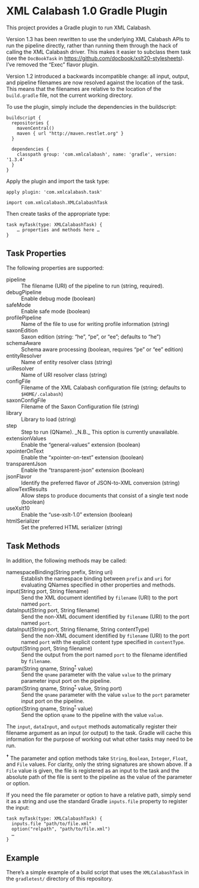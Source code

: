 # XML Calabash 1.0 Gradle Plugin

This project provides a Gradle plugin to run XML Calabash.

Version 1.3 has been rewritten to use the underlying XML Calabash APIs
to run the pipeline directly, rather than running them through the
hack of calling the XML Calabash driver. This makes it easier to
subclass them task (see the `DocBookTask` in
https://github.com/docbook/xslt20-stylesheets). I’ve removed the “Exec” flavor
plugin.

Version 1.2 introduced a backwards incompatible change: all input,
output, and pipeline filenames are now resolved against the location
of the task. This means that the filenames are relative to the
location of the `build.gradle` file, not the current working
directory.

To use the plugin, simply include the dependencies in the buildscript:

```
buildscript {
  repositories {
    mavenCentral()
    maven { url "http://maven.restlet.org" }
  }

  dependencies {
    classpath group: 'com.xmlcalabash', name: 'gradle', version: '1.3.4'
  }
}
```

Apply the plugin and import the task type:

```
apply plugin: 'com.xmlcalabash.task'

import com.xmlcalabash.XMLCalabashTask
```

Then create tasks of the appropriate type:

```
task myTask(type: XMLCalabashTask) {
    … properties and methods here …
}
```

## Task Properties

The following properties are supported:

<dl>
<dt>pipeline</dt>
<dd>The filename (URI) of the pipeline to run (string, required).</dd>
<dt>debugPipeline</dt>
<dd>Enable debug mode (boolean)</dd>
<dt>safeMode</dt>
<dd>Enable safe mode (boolean)</dd>
<dt>profilePipeline</dt>
<dd>Name of the file to use for writing profile information (string)</dd>
<dt>saxonEdition</dt>
<dd>Saxon edition (string: “he”, “pe”, or “ee”; defaults to “he”)</dd>
<dt>schemaAware</dt>
<dd>Schema aware processing (boolean, requires “pe” or “ee” edition)</dd>
<dt>entityResolver</dt>
<dd>Name of entity resolver class (string)</dd>
<dt>uriResolver</dt>
<dd>Name of URI resolver class (string)</dd>
<dt>configFile</dt>
<dd>Filename of the XML Calabash configuration file (string;
    defaults to <code>$HOME/.calabash</code>)</dd>
<dt>saxonConfigFile</dt>
<dd>Filename of the Saxon Configuration file (string)</dd>
<dt>library</dt>
<dd>Library to load (string)</dd>
<dt>step</dt>
<dd>Step to run (QName). _N.B._ This option is currently unavailable.</dd>
<dt>extensionValues</dt>
<dd>Enable the “general-values” extension (boolean)</dd>
<dt>xpointerOnText</dt>
<dd>Enable the “xpointer-on-text” extension (boolean)</dd>
<dt>transparentJson</dt>
<dd>Enable the “transparent-json” extension (boolean)</dd>
<dt>jsonFlavor</dt>
<dd>Identify the preferred flavor of JSON-to-XML conversion (string)</dd>
<dt>allowTextResults</dt>
<dd>Allow steps to produce documents that consist of a single text node (boolean)</dd>
<dt>useXslt10</dt>
<dd>Enable the “use-xslt-1.0” extension (boolean)</dd>
<dt>htmlSerializer</dt>
<dd>Set the preferred HTML serializer (string)</dd>
</dl>

## Task Methods

In addition, the following methods may be called:

<dl>
<dt>namespaceBinding(String prefix, String uri)</dt>
<dd>Establish the namespace binding between <code>prefix</code> and <code>uri</code>
for evaluating QNames specified in other properties and methods.</dd>
<dt>input(String port, String filename)</dt>
<dd>Send the XML document identified by <code>filename</code> (URI) to the port named <code>port</code>.</dd>
<dt>dataInput(String port, String filename)</dt>
<dd>Send the non-XML document identified by <code>filename</code> (URI) to the port named <code>port</code>.</dd>
<dt>dataInput(String port, String filename, String contentType)</dt>
<dd>Send the non-XML document identified by <code>filename</code> (URI) to the port named <code>port</code>
with the explicit content type specified in <code>contentType</code>.</dd>
<dt>output(String port, String filename)</dt>
<dd>Send the output from the port named <code>port</code> to the filename identified by <code>filename</code>.</dd>
<dt>param(String qname, String<sup><a href="#types">†</a></sup> value)</dt>
<dd>Send the <code>qname</code> parameter with the value <code>value</code> to the primary
parameter input port on the pipeline.</dd>
<dt>param(String qname, String<sup><a href="#types">†</a></sup> value, String port)</dt>
<dd>Send the <code>qname</code> parameter with the value <code>value</code> to the <code>port</code> parameter
input port on the pipeline.</dd>
<dt>option(String qname, String<sup><a href="#types">†</a></sup> value)</dt>
<dd>Send the option <code>qname</code> to the pipeline with the value <code>value</code>.</dd>
</dl>

The `input`, `dataInput`, and `output` methods automatically register
their filename argument as an input (or output) to the task. Gradle
will cache this information for the purpose of working out what other
tasks may need to be run.

<sup id="types"><b>†</b></sup> The parameter and option methods
take `String`, `Boolean`, `Integer`,
`Float`, and `File` values. For clarity, only the string signatures are shown above.
If a `File` value is given, the file is registered as an input to the task
and the absolute path of the file is sent to the pipeline as the value of
the parameter or option.

If you need the file parameter or option to have a relative path, simply
send it as a string and use the standard Gradle `inputs.file` property
to register the input:

```
task myTask(type: XMLCalabashTask) {
  inputs.file "path/to/file.xml"
  option("relpath", "path/to/file.xml")
  …
}
```

## Example

There’s a simple example of a build script that uses the `XMLCalabashTask`
in the `gradletest/` directory of this repository.
